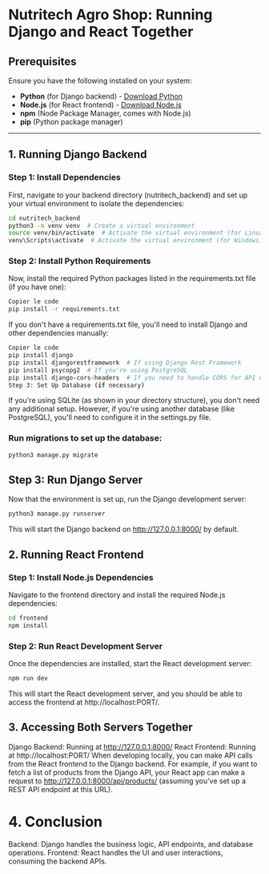 


# Nutritech Agro Shop: Running Django and React Together
## Prerequisites
Ensure you have the following installed on your system:

- **Python** (for Django backend) - [Download Python](https://www.python.org/downloads/)
- **Node.js** (for React frontend) - [Download Node.js](https://nodejs.org/)
- **npm** (Node Package Manager, comes with Node.js)
- **pip** (Python package manager)
---

## 1. Running Django Backend
### Step 1: Install Dependencies
First, navigate to your backend directory (nutritech_backend) and set up your virtual environment to isolate the dependencies:

```bash
cd nutritech_backend
python3 -m venv venv  # Create a virtual environment
source venv/bin/activate  # Activate the virtual environment (for Linux/macOS)
venv\Scripts\activate  # Activate the virtual environment (for Windows)
```
### Step 2: Install Python Requirements
Now, install the required Python packages listed in the requirements.txt file (if you have one):

```bash
Copier le code
pip install -r requirements.txt
```
If you don't have a requirements.txt file, you'll need to install Django and other dependencies manually:

```bash
Copier le code
pip install django
pip install djangorestframework  # If using Django Rest Framework
pip install psycopg2  # If you're using PostgreSQL
pip install django-cors-headers  # If you need to handle CORS for API calls from React
Step 3: Set Up Database (if necessary)
```
If you're using SQLite (as shown in your directory structure), you don't need any additional setup. However, if you're using another database (like PostgreSQL), you'll need to configure it in the settings.py file.

### Run migrations to set up the database:

```bash
python3 manage.py migrate
```
## Step 3: Run Django Server
Now that the environment is set up, run the Django development server:

```bash
python3 manage.py runserver
```
This will start the Django backend on http://127.0.0.1:8000/ by default.

## 2. Running React Frontend
### Step 1: Install Node.js Dependencies
Navigate to the frontend directory and install the required Node.js dependencies:

```bash
cd frontend
npm install
```
### Step 2: Run React Development Server
Once the dependencies are installed, start the React development server:

```bash
npm run dev
```
This will start the React development server, and you should be able to access the frontend at http://localhost:PORT/.

## 3. Accessing Both Servers Together
Django Backend: Running at http://127.0.0.1:8000/
React Frontend: Running at http://localhost:PORT/
When developing locally, you can make API calls from the React frontend to the Django backend. For example, if you want to fetch a list of products from the Django API, your React app can make a request to http://127.0.0.1:8000/api/products/ (assuming you’ve set up a REST API endpoint at this URL).

# 4. Conclusion
Backend: Django handles the business logic, API endpoints, and database operations.
Frontend: React handles the UI and user interactions, consuming the backend APIs.

